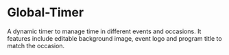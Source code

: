 # Global-Timer
A dynamic timer to manage time in different events and occasions. It features include editable background image, event logo and program title to match the occasion.

